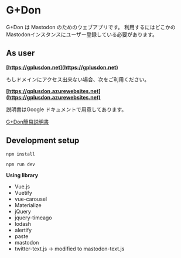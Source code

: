 # G+Don

G+Don は Mastodon のためのウェブアプリです。
利用するにはどこかのMastodonインスタンスにユーザー登録している必要があります。

## As user

**[https://gplusdon.net](https://gplusdon.net)**

もしドメインにアクセス出来ない場合、次をご利用ください。

**[https://gplusdon.azurewebsites.net](https://gplusdon.azurewebsites.net)**


説明書はGoogle ドキュメントで用意してあります。

[G+Don簡易説明書](https://docs.google.com/document/d/1mJbQYGxaCfe4Ly86_Su1vseZ9yfoT3rm8n4R8mR3oxA/edit?usp=sharing)




## Development setup


```npm install```


```npm run dev```


**Using library**

 * Vue.js
 * Vuetify
 * vue-carousel
 * Materialize
 * jQuery
 * jquery-timeago
 * lodash
 * alertify
 * paste
 * mastodon
 * twitter-text.js -> modified to mastodon-text.js


